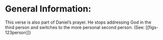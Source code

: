 # General Information:

This verse is also part of Daniel’s prayer. He stops addressing God in the third person and switches to the more personal second person. (See: [[figs-123person]])